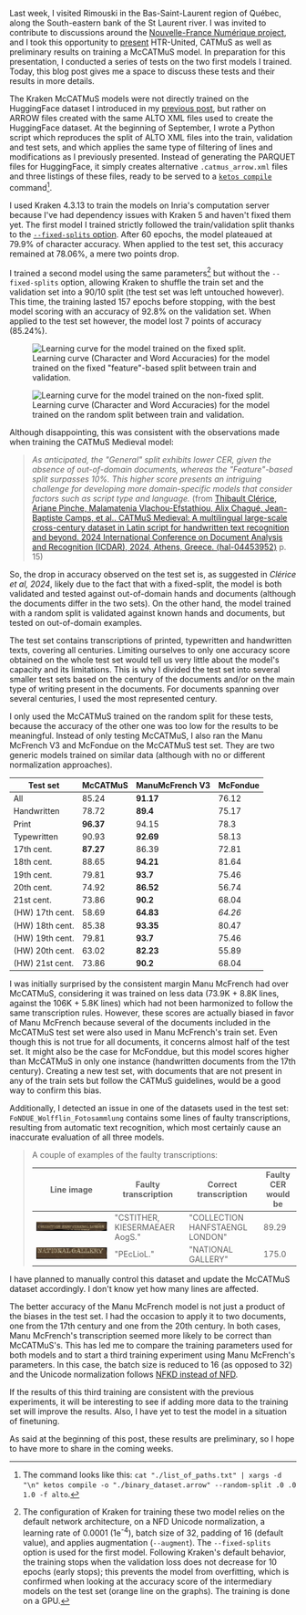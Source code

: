 <!--
.. title: 022 - McCATMuS #5 - Training models
.. slug: 022
.. date: 2024-09-23
.. tags: CATMuS, HTR, datasets
.. category: dataset
.. link: 
.. status:
.. description: 
.. type: text
-->

Last week, I visited Rimouski in the Bas-Saint-Laurent region of Québec, along the South-eastern bank of the St Laurent river. I was invited to contribute to discussions around the [Nouvelle-France Numérique project](https://nouvellefrancenumerique.info/), and I took this opportunity to [present](https://inria.hal.science/hal-04706828) HTR-United, CATMuS as well as preliminary results on training a McCATMuS model. In preparation for this presentation, I conducted a series of tests on the two first models I trained. Today, this blog post gives me a space to discuss these tests and their results in more details.

The Kraken McCATMuS models were not directly trained on the HuggingFace dataset I introduced in my [previous post](./021/), but rather on ARROW files created with the same ALTO XML files used to create the HuggingFace dataset. At the beginning of September, I wrote a Python script which reproduces the split of ALTO XML files into the train, validation and test sets, and which applies the same type of filtering of lines and modifications as I previously presented. Instead of generating the PARQUET files for HuggingFace, it simply creates alternative `.catmus_arrow.xml` files and three listings of these files, ready to be served to a [`ketos compile`](https://kraken.re/4.3.0/ketos.html#binary-datasets) command[^compile].

I used Kraken 4.3.13 to train the models on Inria's computation server because I've had dependency issues with Kraken 5 and haven't fixed them yet. The first model I trained strictly followed the train/validation split thanks to the [`--fixed-splits` option](https://github.com/mittagessen/kraken/blob/cdfb923eba8d7dba10b6f32fb73bdf1e355aaf74/kraken/ketos/recognition.py#L129C16-L129C30). After 60 epochs, the model plateaued at 79.9% of character accuracy. When applied to the test set, this accuracy remained at 78.06%, a mere two points drop.

I trained a second model using the same parameters[^params] but without the `--fixed-splits` option, allowing Kraken to shuffle the train set and the validation set into a 90/10 split (the test set was left untouched however). This time, the training lasted 157 epochs before stopping, with the best model scoring with an accuracy of 92.8% on the validation set. When applied to the test set however, the model lost 7 points of accuracy (85.24%).

<figure>
    <img src="/images/mccatmus_v1_entraînement_fixedsplits.png"
         alt="Learning curve for the model trained on the fixed split.">
    <figcaption>Learning curve (Character and Word Accuracies) for the model trained on the fixed "feature"-based split between train and validation.</figcaption>
</figure>

<figure>
    <img src="/images/mccatmus_v1_entraînement.png"
         alt="Learning curve for the model trained on the non-fixed split.">
    <figcaption>Learning curve (Character and Word Accuracies) for the model trained on the random split between train and validation.</figcaption>
</figure>


Although disappointing, this was consistent with the observations made when training the CATMuS Medieval model:

> *As anticipated, the "General" split exhibits lower CER, given the absence of out-of-domain documents, whereas the "Feature"-based split surpasses 10%. This higher score presents an intriguing challenge for developing more domain-specific models that consider factors such as script type and language.* (from [Thibault Clérice, Ariane Pinche, Malamatenia Vlachou-Efstathiou, Alix Chagué, Jean-Baptiste Camps, et al.. CATMuS Medieval: A multilingual large-scale cross-century dataset in Latin script for handwritten text recognition and beyond. 2024 International Conference on Document Analysis and Recognition (ICDAR), 2024, Athens, Greece. ⟨hal-04453952⟩](https://univ-paris8.hal.science/hal-04453952v1) p. 15)

So, the drop in accuracy observed on the test set is, as suggested in *Clérice et al, 2024*, likely due to the fact that with a fixed-split, the model is both validated and tested against out-of-domain hands and documents (although the documents differ in the two sets). On the other hand, the model trained with a random split is validated against known hands and documents, but tested on out-of-domain examples.

The test set contains transcriptions of printed, typewritten and handwritten texts, covering all centuries. Limiting ourselves to only one accuracy score obtained on the whole test set would tell us very little about the model's capacity and its limitations. This is why I divided the test set into several smaller test sets based on the century of the documents and/or on the main type of writing present in the documents. For documents spanning over several centuries, I used the most represented century.

I only used the McCATMuS trained on the random split for these tests, because the accuracy of the other one was too low for the results to be meaningful. Instead of only testing McCATMuS, I also ran the Manu McFrench V3 and McFondue on the McCATMuS test set. They are two generic models trained on similar data (although with no or different normalization approaches).

| Test set         | McCATMuS | ManuMcFrench V3 | McFondue   |
|------------------|----------|-----------------|------------|
| All              | 85.24    | **91.17**       | 76.12      |
| Handwritten      | 78.72    | **89.4**        | 75.17      |
| Print            | **96.37**| 94.15           | 78.3       |
| Typewritten      | 90.93    | **92.69**       | 58.13      |
| 17th cent.       | **87.27**| 86.39           | 72.81      |
| 18th cent.       | 88.65    | **94.21**       | 81.64      |
| 19th cent.       | 79.81    | **93.7**        | 75.46      |
| 20th cent.       | 74.92    | **86.52**       | 56.74      |
| 21st cent.       | 73.86    | **90.2**        | 68.04      |
| (HW) 17th cent.  | 58.69    | **64.83**       | *64.26*    |
| (HW) 18th cent.  | 85.38    | **93.35**       | 80.47      |
| (HW) 19th cent.  | 79.81    | **93.7**        | 75.46      |
| (HW) 20th cent.  | 63.02    | **82.23**       | 55.89      |
| (HW) 21st cent.  | 73.86    | **90.2**        | 68.04      |

<!-- add plot? -->

I was initially surprised by the consistent margin Manu McFrench had over McCATMuS, considering it was trained on less data (73.9K + 8.8K lines, against the 106K + 5.8K lines) which had not been harmonized to follow the same transcription rules. However, these scores are actually biased in favor of Manu McFrench because several of the documents included in the McCATMuS test set were also used in Manu McFrench's train set. Even though this is not true for all documents, it concerns almost half of the test set. It might also be the case for McFonddue, but this model scores higher than McCATMuS in only one instance (handwritten documents from the 17th century). Creating a new test set, with documents that are not present in any of the train sets but follow the CATMuS guidelines, would be a good way to confirm this bias.

Additionally, I detected an issue in one of the datasets used in the test set: `FoNDUE_Wolfflin_Fotosammlung` contains some lines of faulty transcriptions, resulting from automatic text recognition, which most certainly cause an inaccurate evaluation of all three models.

> A couple of examples of the faulty transcriptions:
>  
> | Line image | Faulty transcription | Correct transcription | Faulty CER would be |
> |------------|----------------------|----------------------|---------------------|
> | ![text line images reading, in print, "COLLECTION HANFSTAENGL LONDON"](/images/fotosammlung_error_example1.jpg) | "CSTITHER, KIESERMAEAER AogS." | "COLLECTION HANFSTAENGL LONDON" | 89.29 |
> | ![text line image reading, in print, "NATIONAL GALLERY"](/images/fotosammlung_error_example2.jpg) | "PEcLioL." | "NATIONAL GALLERY" | 175.0 |

I have planned to manually control this dataset and update the McCATMuS dataset accordingly. I don't know yet how many lines are affected.

The better accuracy of the Manu McFrench model is not just a product of the biases in the test set. I had the occasion to apply it to two documents, one from the 17th century and one from the 20th century. In both cases, Manu McFrench's transcription seemed more likely to be correct than McCATMuS's. This has led me to compare the training parameters used for both models and to start a third training experiment using Manu McFrench's parameters. In this case, the batch size is reduced to 16 (as opposed to 32) and the Unicode normalization follows [NFKD instead of NFD](https://unicode.org/reports/tr15/#Compatibility_Composite_Figure).

If the results of this third training are consistent with the previous experiments, it will be interesting to see if adding more data to the training set will improve the results. Also, I have yet to test the model in a situation of finetuning.

As said at the beginning of this post, these results are preliminary, so I hope to have more to share in the coming weeks.

<!-- footnotes -->

[^compile]: The command looks like this: `cat "./list_of_paths.txt" | xargs -d "\n" ketos compile -o "./binary_dataset.arrow" --random-split .0 .0 1.0 -f alto`.

[^params]: The configuration of Kraken for training these two model relies on the default network architecture, on a NFD Unicode normalization, a learning rate of 0.0001 (1e<sup>-4</sup>), batch size of 32, padding of 16 (default value), and applies augmentation (`--augment`). The `--fixed-splits` option is used for the first model. Following Kraken's default behavior, the training stops when the validation loss does not decrease for 10 epochs (early stops); this prevents the model from overfitting, which is confirmed when looking at the accuracy score of the intermediary models on the test set (orange line on the graphs). The training is done on a GPU.
